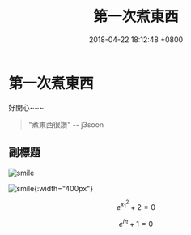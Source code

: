 ﻿---
layout: post
title:  "第一次煮東西"
date:   2018-04-22 18:12:48 +0800
tags: cooking first-time
name: first-cooking/
comments: false
---

# 第一次煮東西

好開心~~~

> "煮東西很讚" -- j3soon

## 副標題

![smile]({{site.images}}{{page.name}}smile.png)

![smile]({{site.images}}{{page.name}}smile.png){:width="400px"}

$$e^{x_1^2} + 2 = 0$$

$$e^{i \pi} + 1 = 0$$